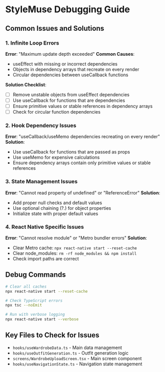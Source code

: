 # StyleMuse Debugging Guide

## Common Issues and Solutions

### 1. Infinite Loop Errors
**Error**: "Maximum update depth exceeded"
**Common Causes**:
- useEffect with missing or incorrect dependencies
- Objects in dependency arrays that recreate on every render
- Circular dependencies between useCallback functions

**Solution Checklist**:
- [ ] Remove unstable objects from useEffect dependencies
- [ ] Use useCallback for functions that are dependencies
- [ ] Ensure primitive values or stable references in dependency arrays
- [ ] Check for circular function dependencies

### 2. Hook Dependency Issues
**Error**: "useCallback/useMemo dependencies recreating on every render"
**Solution**:
- Use useCallback for functions that are passed as props
- Use useMemo for expensive calculations
- Ensure dependency arrays contain only primitive values or stable references

### 3. State Management Issues
**Error**: "Cannot read property of undefined" or "ReferenceError"
**Solution**:
- Add proper null checks and default values
- Use optional chaining (?.) for object properties
- Initialize state with proper default values

### 4. React Native Specific Issues
**Error**: "Cannot resolve module" or "Metro bundler errors"
**Solution**:
- Clear Metro cache: `npx react-native start --reset-cache`
- Clear node_modules: `rm -rf node_modules && npm install`
- Check import paths are correct

## Debug Commands
```bash
# Clear all caches
npx react-native start --reset-cache

# Check TypeScript errors
npx tsc --noEmit

# Run with verbose logging
npx react-native start --verbose
```

## Key Files to Check for Issues
- `hooks/useWardrobeData.ts` - Main data management
- `hooks/useOutfitGeneration.ts` - Outfit generation logic
- `screens/WardrobeUploadScreen.tsx` - Main screen component
- `hooks/useNavigationState.ts` - Navigation state management
